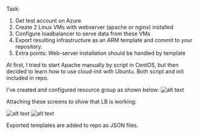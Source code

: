Task:
1. Get test account on Azure
2. Create 2 Linux VMs with webserver (apache or nginx) installed
3. Configure loadbalancer to serve data from these VMs
4. Export resulting infrastructure as an ARM template and commit to your repository.
5. Extra points: Web-server installation should be handled by template

At first, I tried to start Apache manually by script in CentOS, but then decided to learn how to use cloud-init with Ubuntu. Both script and init included in repo.

I've created and configured resource group as shown below: 
![alt text](https://github.com/imospan/devops_basecamp/blob/main/task2_azure/GL_task_schema.png?raw=true)

Attaching these screens to show that LB is working:

![alt text](https://github.com/imospan/devops_basecamp/blob/main/task2_azure/screen1.png?raw=true)
![alt text](https://github.com/imospan/devops_basecamp/blob/main/task2_azure/screen2.png?raw=true)

Exported templates are added to repo as JSON files.

